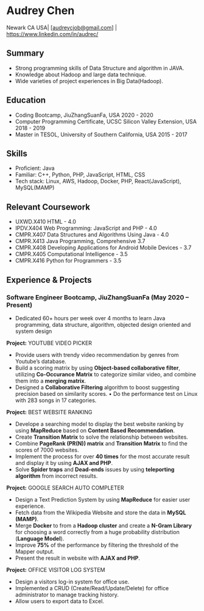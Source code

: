 # Audrey Chen

Newark CA USA| [audreycjob@gmail.com] | https://www.linkedin.com/in/audrec/
## Summary
- Strong programming skills of Data Structure and algorithm in JAVA.
- Knowledge about Hadoop and large data technique.
- Wide varieties of project experiences in Big Data(Hadoop).

## Education
* Coding Bootcamp, JiuZhangSuanFa, USA                                                  2020 - 2020
* Computer Programming Certificate, UCSC Silicon Valley Extension, USA                  2018 - 2019
* Master in TESOL, University of Southern California, USA                               2015 - 2017

## Skills

* Proficient: Java 
* Familiar: C++, Python, PHP, JavaScript, HTML, CSS
* Tech stack: Linux, AWS, Hadoop, Docker, PHP, React(JavaScript), MySQL(MAMP)

## Relevant Coursework

* UXWD.X410 HTML - 4.0
* IPDV.X404 Web Programming: JavaScript and PHP - 4.0
* CMPR.X407 Data Structures and Algorithms Using Java - 4.0
* CMPR.X413 Java Programming, Comprehensive 3.7
* CMPR.X408 Developing Applications for Android Mobile Devices - 3.7
* CMPR.X405 Computational Intelligence - 3.5
* CMPR.X416 Python for Programmers - 3.5

## Experience & Projects

### Software Engineer Bootcamp, JiuZhangSuanFa    (May 2020 – Present)
- Dedicated 60+ hours per week over 4 months to learn Java programming, data structure, algorithm, objected design oriented and system design

**Project:** YOUTUBE VIDEO PICKER 
- Provide users with trendy video recommendation by genres from Youtube’s database.
- Build a scoring matrix by using **Object-based collaborative filter**, utilizing **Co-Occurance Matrix** to categorize similar video, and combine them into a **merging matrix**.
- Designed a **Collaborative Filtering** algorithm to boost suggesting precision based on similarity scores. • Do the performance test on Linux with 283 songs in 17 categories.

**Project:** BEST WEBSITE RANKING

- Develope a searching model to display the best website ranking by using **MapReduce** based on **Content Based Recommendation**.
- Create **Transition Matrix** to solve the relationship between websites.
- Combine **PageRank (PR(N)) matrix** and **Transition Matrix** to find the scores of 7000 websites.
- Implement the process for over **40 times** for the most accurate result and display it by using **AJAX and PHP**.
- Solve **Spider traps** and **Dead-ends** issues by using **teleporting algorithm** from incorrect results.

**Project:** GOOGLE SEARCH AUTO COMPLETER

- Design a Text Prediction System by using **MapReduce** for easier user experience.
- Fetch data from the Wikipedia Website and store the data in **MySQL (MAMP)**.
- Merge **Docker** to from a **Hadoop cluster** and create a **N-Gram Library** for choosing a word correctly from a huge probability distribution (**Language Model**).
- Improve **75%** of the performance by filtering the threshold of the Mapper output.
- Present the result in website with **AJAX and PHP**.

**Project:** OFFICE VISITOR LOG SYSTEM

- Design a visitors log-in system for office use.
- Implemented a CRUD (Create/Read/Update/Delete) for office administrator to manage tracking history.
- Allow users to export data to Excel.
